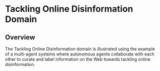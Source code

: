 # Tackling Online Disinformation Domain

## Overview
The Tackling Online Disinformation domain is illustrated using the example of a multi-agent systems where autonomous agents collaborate with each other to curate and label information on the Web towards tackling online disinformation.  
